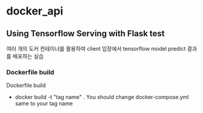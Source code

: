 # docker_api

## Using Tensorflow Serving with Flask test
여러 개의 도커 컨테이너를 활용하여 client 입장에서 tensorflow model predict 결과를 배포하는 실습

### Dockerfile build
Dockerfile build
- docker build -t "tag name" .
You should change docker-compose.yml same to your tag name
